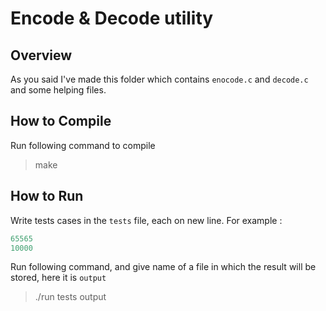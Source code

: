 # Encode & Decode utility

## Overview

As you said I've made this folder which contains `enocode.c` and `decode.c` and some helping files.

## How to Compile
Run following command to compile 
> make

## How to Run
Write tests cases in the `tests` file, each on new line.
For example : 
```python
65565 
10000
```

Run following command, and give name of a file in which the result will be stored, here it is `output`
> ./run tests output

